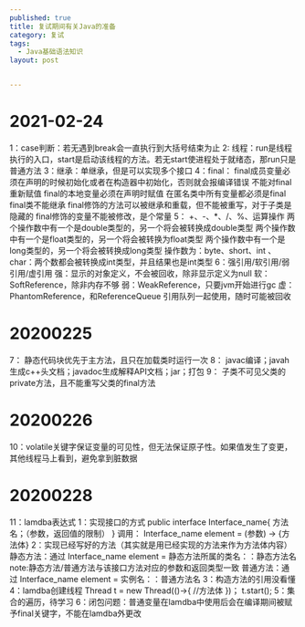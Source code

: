 ```yaml
---
published: true
title: 复试期间有关Java的准备
category: 复试
tags: 
  - Java基础语法知识
layout: post


---
```


# 2021-02-24   


1：case判断：若无遇到break会一直执行到大括号结束为止
2: 线程：run是线程执行的入口，start是启动该线程的方法。若无start使进程处于就绪态，那run只是普通方法
3：继承：单继承，但是可以实现多个接口
4：final： 	final成员变量必须在声明的时候初始化或者在构造器中初始化，否则就会报编译错误
			不能对final重新赋值
			final的本地变量必须在声明时赋值
			在匿名类中所有变量都必须是final
			final类不能继承
			final修饰的方法可以被继承和重载，但不能被重写，对于子类是隐藏的
			final修饰的变量不能被修改，是个常量
5： +、-、*、/、%、运算操作
			两个操作数中有一个是double类型的，另一个将会被转换成double类型
			两个操作数中有一个是float类型的，另一个将会被转换为float类型
			两个操作数中有一个是long类型的，另一个将会被转换成long类型
			操作数为：byte、short、int 、char：两个数都会被转换成int类型，并且结果也是int类型
6：强引用/软引用/弱引用/虚引用
	强：显示的对象定义，不会被回收，除非显示定义为null
	软：SoftReference，除非内存不够
	弱：WeakReference，只要jvm开始进行gc
	虚：PhantomReference，和ReferenceQueue 引用队列一起使用，随时可能被回收
	
# 20200225  
7：	静态代码块优先于主方法，且只在加载类时运行一次
8： javac编译；javah生成c++头文档；javadoc生成解释API文档；jar；打包
9： 子类不可见父类的private方法，且不能重写父类的final方法

# 20200226  
10：volatile关键字保证变量的可见性，但无法保证原子性。如果值发生了变更，其他线程马上看到，避免拿到脏数据

# 20200228  
11：lamdba表达式
	1：实现接口的方式
		public interface Interface_name{
			方法名；（参数，返回值的限制）
		}
		调用：
		Interface_name element = (参数) -> {方法体}
	2：实现已经写好的方法（其实就是用已经实现的方法来作为方法体内容）
		静态方法：通过 Interface_name element = 静态方法所属的类名：：静态方法名
			note:静态方法/普通方法与该接口方法对应的参数和返回类型一致
		普通方法：通过 Interface_name element = 实例名：：普通方法名
	3：构造方法的引用没看懂
	4：lamdba创建线程
		Thread t = new Thread(()->{
		//方法体
		})；
		t.start();
	5：集合的遍历，待学习
	6：闭包问题：普通变量在lamdba中使用后会在编译期间被赋予final关键字，不能在lamdba外更改
		